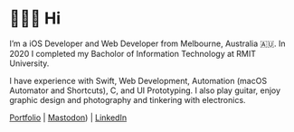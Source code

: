 # 👨🏻‍💻 Hi   

I’m a iOS Developer and Web Developer from Melbourne, Australia 🇦🇺. In 2020 I completed my Bacholor of Information Technology at RMIT University.

I have experience with Swift, Web Development, Automation (macOS Automator and Shortcuts), C, and UI Prototyping. I also play guitar, enjoy graphic design and photography and tinkering with electronics. 


[Portfolio](https://patrickmfsd.com) | <a rel="me" href="https://mastodon.social/@patrickmfsd">Mastodon</a>) | [LinkedIn](https://twitter.com/patrickmfsd/)

